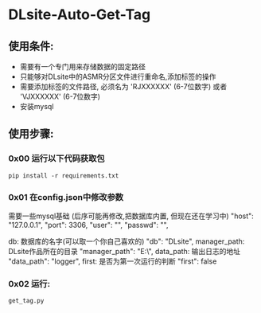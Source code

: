 # DLsite-Auto-Get-Tag

## 使用条件:
* 需要有一个专门用来存储数据的固定路径
* 只能够对DLsite中的ASMR分区文件进行重命名,添加标签的操作
* 需要添加标签的文件路径, 必须名为 'RJXXXXXX' (6-7位数字) 或者 'VJXXXXXX' (6-7位数字)
* 安装mysql

## 使用步骤:
### 0x00 运行以下代码获取包
`pip install -r requirements.txt`

### 0x01 在config.json中修改参数
需要一些mysql基础 (后序可能再修改,把数据库内置, 但现在还在学习中)
  "host": "127.0.0.1",
  "port": 3306,
  "user": "",
  "passwd": "",

db: 数据库的名字(可以取一个你自己喜欢的)
  "db": "DLsite",
manager_path: DLsite作品所在的目录
  "manager_path": "E:\\",
data_path: 输出日志的地址
  "data_path": "logger",
first: 是否为第一次运行的判断
  "first": false
### 0x02 运行:
`get_tag.py`
